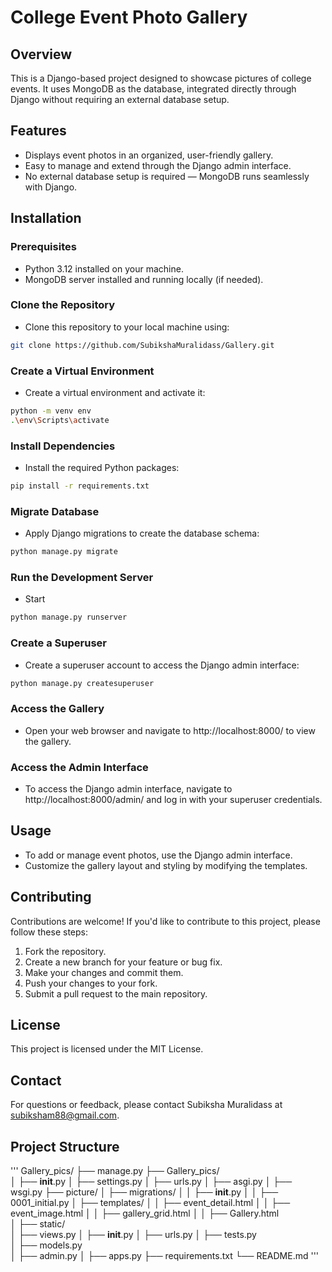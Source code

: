 # College Event Photo Gallery

## Overview
This is a Django-based project designed to showcase pictures of college events. It uses MongoDB as the database, integrated directly through Django without requiring an external database setup.

## Features
- Displays event photos in an organized, user-friendly gallery.
- Easy to manage and extend through the Django admin interface.
- No external database setup is required — MongoDB runs seamlessly with Django.

## Installation

### Prerequisites
- Python 3.12 installed on your machine.
- MongoDB server installed and running locally (if needed).

### Clone the Repository
- Clone this repository to your local machine using:
```bash
git clone https://github.com/SubikshaMuralidass/Gallery.git
```
### Create a Virtual Environment
- Create a virtual environment and activate it:
```bash
python -m venv env
.\env\Scripts\activate
```
### Install Dependencies
- Install the required Python packages:
```bash
pip install -r requirements.txt
```
### Migrate Database
- Apply Django migrations to create the database schema:
```bash
python manage.py migrate
```
### Run the Development Server
- Start
```bash
python manage.py runserver
```
### Create a Superuser
- Create a superuser account to access the Django admin interface:
```bash
python manage.py createsuperuser
```

### Access the Gallery
- Open your web browser and navigate to http://localhost:8000/ to view the gallery.

### Access the Admin Interface
- To access the Django admin interface, navigate to http://localhost:8000/admin/ and log in with your superuser credentials.

## Usage
- To add or manage event photos, use the Django admin interface.
- Customize the gallery layout and styling by modifying the templates.

## Contributing
Contributions are welcome! If you'd like to contribute to this project, please follow these steps:
1. Fork the repository.
2. Create a new branch for your feature or bug fix.
3. Make your changes and commit them.
4. Push your changes to your fork.
5. Submit a pull request to the main repository.

## License
This project is licensed under the MIT License.


## Contact
For questions or feedback, please contact Subiksha Muralidass at subiksham88@gmail.com.



## Project Structure
'''
Gallery_pics/
├── manage.py
├── Gallery_pics/                   
│   ├── __init__.py
│   ├── settings.py
│   ├── urls.py
│   ├── asgi.py
│   ├── wsgi.py
├── picture/
│   ├── migrations/
│   │   ├── __init__.py
│   │   ├── 0001_initial.py
│   ├── templates/
│   │   ├── event_detail.html 
│   │   ├── event_image.html
│   │   ├── gallery_grid.html
│   │   ├── Gallery.html     
│   ├── static/             
│   ├── views.py 
│   ├── __init__.py 
│   ├── urls.py
│   ├── tests.py        
│   ├── models.py           
│   ├── admin.py
│   ├── apps.py
├── requirements.txt
└── README.md
'''